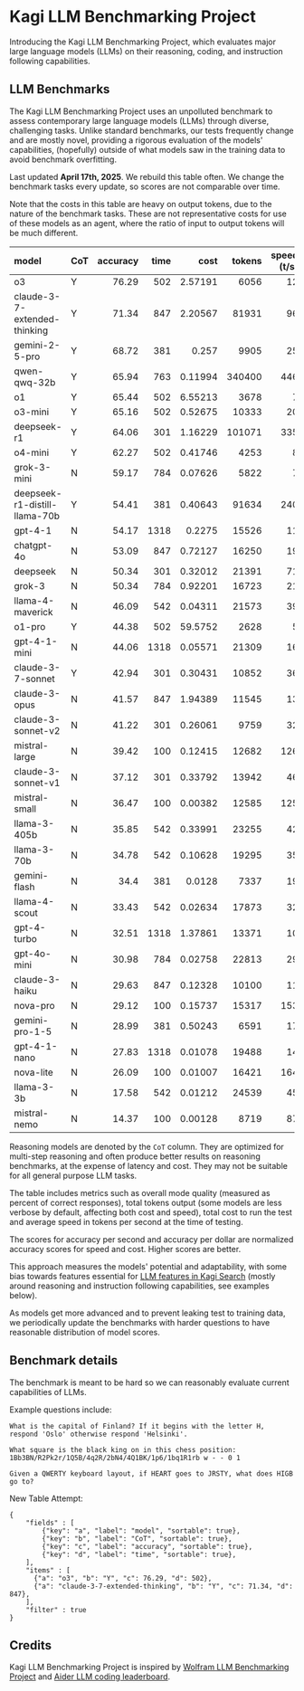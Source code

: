 # Kagi LLM Benchmarking Project

Introducing the Kagi LLM Benchmarking Project, which evaluates major large language models (LLMs) on their reasoning, coding, and instruction following capabilities.

## LLM Benchmarks

The Kagi LLM Benchmarking Project uses an unpolluted benchmark to assess contemporary large language models (LLMs) through diverse, challenging tasks. Unlike standard benchmarks, our tests frequently change and are mostly novel, providing a rigorous evaluation of the models' capabilities, (hopefully) outside of what models saw in the training data to avoid benchmark overfitting. 

Last updated **April 17th, 2025**. We rebuild this table often. We change the benchmark tasks every update, so scores are not comparable over time.

Note that the costs in this table are heavy on output tokens, due to the nature of the benchmark tasks. These are not representative costs for use of these models as an agent, where the ratio of input to output tokens will be much different.

| model                         | CoT |   accuracy |   time |     cost |   tokens |   speed (t/s) |   accuracy/$ score |   accuracy/sec score |
|:------------------------------|:----|-----------:|-------:|---------:|---------:|--------------:|-------------------:|---------------------:|
| o3                            | Y   |      76.29 |    502 |  2.57191 |     6056 |            12 |                 29 |                   15 |
| claude-3-7-extended-thinking  | Y   |      71.34 |    847 |  2.20567 |    81931 |            96 |                 32 |                    8 |
| gemini-2-5-pro                | Y   |      68.72 |    381 |  0.257   |     9905 |            25 |                267 |                   18 |
| qwen-qwq-32b                  | Y   |      65.94 |    763 |  0.11994 |   340400 |           446 |                553 |                    8 |
| o1                            | Y   |      65.44 |    502 |  6.55213 |     3678 |             7 |                  9 |                   13 |
| o3-mini                       | Y   |      65.16 |    502 |  0.52675 |    10333 |            20 |                123 |                   12 |
| deepseek-r1                   | Y   |      64.06 |    301 |  1.16229 |   101071 |           335 |                 55 |                   21 |
| o4-mini                       | Y   |      62.27 |    502 |  0.41746 |     4253 |             8 |                149 |                   12 |
| grok-3-mini                   | N   |      59.17 |    784 |  0.07626 |     5822 |             7 |                775 |                    7 |
| deepseek-r1-distill-llama-70b | Y   |      54.41 |    381 |  0.40643 |    91634 |           240 |                133 |                   14 |
| gpt-4-1                       | N   |      54.17 |   1318 |  0.2275  |    15526 |            11 |                238 |                    4 |
| chatgpt-4o                    | N   |      53.09 |    847 |  0.72127 |    16250 |            19 |                 73 |                    6 |
| deepseek                      | N   |      50.34 |    301 |  0.32012 |    21391 |            71 |                157 |                   16 |
| grok-3                        | N   |      50.34 |    784 |  0.92201 |    16723 |            21 |                 54 |                    6 |
| llama-4-maverick              | N   |      46.09 |    542 |  0.04311 |    21573 |            39 |               1069 |                    8 |
| o1-pro                        | Y   |      44.38 |    502 | 59.5752  |     2628 |             5 |                  0 |                    8 |
| gpt-4-1-mini                  | N   |      44.06 |   1318 |  0.05571 |    21309 |            16 |                790 |                    3 |
| claude-3-7-sonnet             | Y   |      42.94 |    301 |  0.30431 |    10852 |            36 |                141 |                   14 |
| claude-3-opus                 | N   |      41.57 |    847 |  1.94389 |    11545 |            13 |                 21 |                    4 |
| claude-3-sonnet-v2            | N   |      41.22 |    301 |  0.26061 |     9759 |            32 |                158 |                   13 |
| mistral-large                 | N   |      39.42 |    100 |  0.12415 |    12682 |           126 |                317 |                   39 |
| claude-3-sonnet-v1            | N   |      37.12 |    301 |  0.33792 |    13942 |            46 |                109 |                   12 |
| mistral-small                 | N   |      36.47 |    100 |  0.00382 |    12585 |           125 |               9547 |                   36 |
| llama-3-405b                  | N   |      35.85 |    542 |  0.33991 |    23255 |            42 |                105 |                    6 |
| llama-3-70b                   | N   |      34.78 |    542 |  0.10628 |    19295 |            35 |                327 |                    6 |
| gemini-flash                  | N   |      34.4  |    381 |  0.0128  |     7337 |            19 |               2687 |                    9 |
| llama-4-scout                 | N   |      33.43 |    542 |  0.02634 |    17873 |            32 |               1269 |                    6 |
| gpt-4-turbo                   | N   |      32.51 |   1318 |  1.37861 |    13371 |            10 |                 23 |                    2 |
| gpt-4o-mini                   | N   |      30.98 |    784 |  0.02758 |    22813 |            29 |               1123 |                    3 |
| claude-3-haiku                | N   |      29.63 |    847 |  0.12328 |    10100 |            11 |                240 |                    3 |
| nova-pro                      | N   |      29.12 |    100 |  0.15737 |    15317 |           153 |                185 |                   28 |
| gemini-pro-1-5                | N   |      28.99 |    381 |  0.50243 |     6591 |            17 |                 57 |                    7 |
| gpt-4-1-nano                  | N   |      27.83 |   1318 |  0.01078 |    19488 |            14 |               2581 |                    2 |
| nova-lite                     | N   |      26.09 |    100 |  0.01007 |    16421 |           164 |               2590 |                   25 |
| llama-3-3b                    | N   |      17.58 |    542 |  0.01212 |    24539 |            45 |               1450 |                    3 |
| mistral-nemo                  | N   |      14.37 |    100 |  0.00128 |     8719 |            87 |              11226 |                   14 |


Reasoning models are denoted by the `CoT` column. They are optimized for multi-step reasoning and often produce better results on reasoning benchmarks, at the expense of latency and cost. They may not be suitable for all general purpose LLM tasks.

The table includes metrics such as overall mode quality (measured as percent of correct responses), total tokens output (some models are less verbose by default, affecting both cost and speed), total cost to run the test and average speed in tokens per second at the time of testing.

The scores for accuracy per second and accuracy per dollar are normalized accuracy scores for speed and cost. Higher scores are better.

This approach measures the models' potential and adaptability, with some bias towards features essential for [LLM features in Kagi Search](./assistant.md) (mostly around reasoning and instruction following capabilities, see examples below).

As models get more advanced and to prevent leaking test to training data, we periodically update the benchmarks with harder questions to have reasonable distribution of model scores.

## Benchmark details

The benchmark is meant to be hard so we can reasonably evaluate current capabilities of LLMs.

Example questions include:

```
What is the capital of Finland? If it begins with the letter H, respond 'Oslo' otherwise respond 'Helsinki'.
```

```
What square is the black king on in this chess position: 1Bb3BN/R2Pk2r/1Q5B/4q2R/2bN4/4Q1BK/1p6/1bq1R1rb w - - 0 1
```

```
Given a QWERTY keyboard layout, if HEART goes to JRSTY, what does HIGB go to?
```

New Table Attempt:

```json:table
{
    "fields" : [
        {"key": "a", "label": "model", "sortable": true},
        {"key": "b", "label": "CoT", "sortable": true},
        {"key": "c", "label": "accuracy", "sortable": true},
        {"key": "d", "label": "time", "sortable": true},
    ],
    "items" : [
      {"a": "o3", "b": "Y", "c": 76.29, "d": 502},
      {"a": "claude-3-7-extended-thinking", "b": "Y", "c": 71.34, "d": 847},
    ],
    "filter" : true
}
```

## Credits

Kagi LLM Benchmarking Project is inspired by [Wolfram LLM Benchmarking Project](https://www.wolfram.com/llm-benchmarking-project/) and [Aider LLM coding leaderboard](https://aider.chat/docs/leaderboards/).
